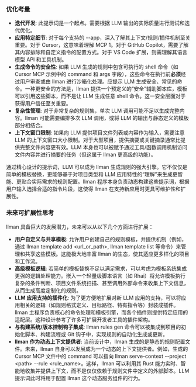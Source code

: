 ### **优化考量**

* **迭代开发**: 此提示词是一个起点。需要根据 LLM 输出的实际质量进行测试和迭代优化。  
* **应用特定细节**: 对于每个支持的 \--app，深入了解其上下文/规则/插件机制至关重要。对于 Cursor，这意味着理解 MCP 1。对于 GitHub Copilot，需要了解其内容排除和自定义指令的配置方式。对于 VS Code 扩展，则需理解其语言模型 API 和工具机制。  
* **生成命令的安全性**: 如果 LLM 生成的规则中包含可执行的 shell 命令（如 Cursor MCP 示例中的 command 和 args 字段），这些命令在执行前**必须**经过用户审查或由 llman 进行沙箱化处理。应提示 LLM 生成安全、常见的命令。一种更安全的方法是，llman 提供一个预定义的“安全”辅助脚本库，模板可以引用这些脚本，而不是让 LLM 生成任意 shell 命令。这一安全层面对于获得用户信任至关重要。  
* **复杂性管理**: 对于非常复杂的规则集，单次 LLM 调用可能不足以生成完整内容。llman 可能需要编排多次 LLM 调用，或将 LLM 的输出与静态定义的模板部分相结合。  
* **上下文窗口限制**: 如果向 LLM 提供项目文件列表或内容作为输入，需要注意 LLM 的上下文窗口大小限制。对于大型项目，提供摘要或关键摘录通常比提供完整文件内容更有效。LLM 本身也可以被赋予通过工具/函数调用机制访问文件内容并进行摘要的任务（但这属于 llman 更高级的功能）。

通过精心设计的提示词，LLM 可以成为 llman 生成规则的强大引擎。它不仅仅是简单的模板替换，更能够基于对项目类型和 LLM 应用特性的“理解”来生成更智能、更贴合实际需求的规则配置。llman 程序本身负责动态构建这些提示词，根据用户输入选择合适的指令片段，这使得 llman 在支持新应用时更具可维护性和扩展性。

### **未来可扩展性思考**

llman 具备巨大的发展潜力，未来可以从以下几个方面进行扩展：

* **用户自定义与共享模板**: 允许用户创建自己的规则模板，并提供机制（例如，通过 llman template add \<url\_or\_path\>, llman template list 等命令）来管理和共享这些模板。这能极大地丰富 llman 的生态，使其适应更多样化的项目和工作流。  
* **高级模板逻辑**: 若简单的模板替换不足以满足需求，可以考虑为模板系统集成更强的逻辑处理能力。嵌入一个轻量级脚本语言（如 Rhai）将允许模板执行复杂的条件判断、项目文件系统扫描、甚至调用外部命令来收集上下文信息，从而生成高度定制化的规则。  
* **LLM 应用支持的插件化**: 为了更方便地扩展对新 LLM 应用的支持，可以将应用相关的逻辑（如规则格式定义、目标路径、特有指令等）封装成插件。llman 主程序负责核心的命令处理和模板引擎，而各个插件则提供特定应用的适配层。这种设计参考了许多可扩展开发者工具的插件架构。  
* **与构建系统/版本控制钩子集成**: llman rules gen 命令可以被集成到项目的初始化脚本、构建流程或 Git 钩子中，实现规则的自动化生成或更新。  
* **llman 作为动态上下文提供者**: 当前设计中，llman 生成的是静态的规则配置文件。未来，llman 自身可以发展成为一个动态的上下文提供者。例如，生成的 Cursor MCP 文件中的 command 可以指向 llman serve-context \--project \<path\> \--rule \<rule\_name\>。这样，llman 可以利用其 Rust 能力实时、智能地收集并提供上下文，而不是仅仅依赖于规则文件中定义的外部脚本。LLM 提示词此时将用于配置 llman 这个动态服务组件的行为。
